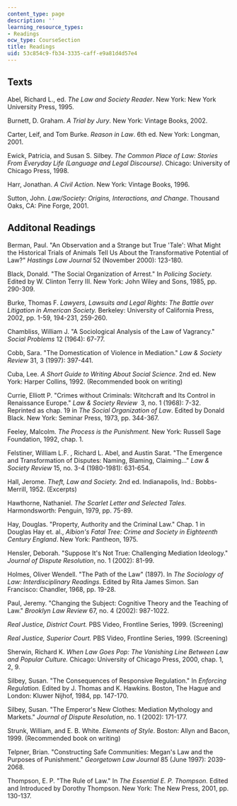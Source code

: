 ```yaml
---
content_type: page
description: ''
learning_resource_types:
- Readings
ocw_type: CourseSection
title: Readings
uid: 53c854c9-fb34-3335-caff-e9a81d4d57e4
---
```


Texts
-----

Abel, Richard L., ed. _The Law and Society Reader_. New York: New York University Press, 1995.

Burnett, D. Graham. _A Trial by Jury_. New York: Vintage Books, 2002.

Carter, Leif, and Tom Burke. _Reason in Law_. 6th ed. New York: Longman, 2001.

Ewick, Patricia, and Susan S. Silbey. _The Common Place of Law: Stories From Everyday Life (Language and Legal Discourse)_. Chicago: University of Chicago Press, 1998.

Harr, Jonathan. _A Civil Action_. New York: Vintage Books, 1996.

Sutton, John. _Law/Society: Origins, Interactions, and Change_. Thousand Oaks, CA: Pine Forge, 2001.

Additonal Readings
------------------

Berman, Paul. "An Observation and a Strange but True 'Tale': What Might the Historical Trials of Animals Tell Us About the Transformative Potential of Law?" _Hastings Law Journal_ 52 (November 2000): 123-180.

Black, Donald. "The Social Organization of Arrest." In _Policing Society._ Edited by W. Clinton Terry III. New York: John Wiley and Sons, 1985, pp. 290-309.

Burke, Thomas F. _Lawyers, Lawsuits and Legal Rights: The Battle over Litigation in American Society._ Berkeley: University of California Press, 2002, pp. 1-59, 194-231, 259-260.

Chambliss, William J. "A Sociological Analysis of the Law of Vagrancy." _Social Problems_ 12 (1964): 67-77.

Cobb, Sara. "The Domestication of Violence in Mediation." _Law & Society Review_ 31, 3 (1997): 397-441.

Cuba, Lee. _A Short Guide to Writing About Social Science_. 2nd ed. New York: Harper Collins, 1992. (Recommended book on writing)

Currie, Elliott P. "Crimes without Criminals: Witchcraft and Its Control in Renaissance Europe." _Law & Society Review_  3, no. 1 (1968): 7-32. Reprinted as chap. 19 in _The Social Organization of Law_. Edited by Donald Black. New York: Seminar Press, 1973, pp. 344-367.

Feeley, Malcolm. _The Process is the Punishment._ New York: Russell Sage Foundation, 1992, chap. 1.

Felstiner, William L.F. , Richard L. Abel, and Austin Sarat. "The Emergence and Transformation of Disputes: Naming, Blaming, Claiming..." _Law & Society Review_ 15, no. 3-4 (1980-1981): 631-654.

Hall, Jerome. _Theft, Law and Society._ 2nd ed. Indianapolis, Ind.: Bobbs-Merrill, 1952. (Excerpts)

Hawthorne, Nathaniel. _The Scarlet Letter and Selected Tales._ Harmondsworth: Penguin, 1979, pp. 75-89.

Hay, Douglas. "Property, Authority and the Criminal Law." Chap. 1 in Douglas Hay et. al., _Albion's Fatal Tree: Crime and Society in Eighteenth Century England_. New York: Pantheon, 1975.

Hensler, Deborah. "Suppose It's Not True: Challenging Mediation Ideology." _Journal of Dispute Resolution_, no. 1 (2002): 81-99.

Holmes, Oliver Wendell. "The Path of the Law" (1897). In _The Sociology of Law: Interdisciplinary Readings_. Edited by Rita James Simon. San Francisco: Chandler, 1968, pp. 19-28.

Paul, Jeremy. "Changing the Subject: Cognitive Theory and the Teaching of Law." _Brooklyn Law Review_ 67, no. 4 (2002): 987-1022.

_Real Justice, District Court._ PBS Video, Frontline Series, 1999. (Screening)

_Real Justice, Superior Court._ PBS Video, Frontline Series, 1999. (Screening)

Sherwin, Richard K. _When Law Goes Pop: The Vanishing Line Between Law and Popular Culture._ Chicago: University of Chicago Press, 2000, chap. 1, 2, 9.

Silbey, Susan. "The Consequences of Responsive Regulation." In _Enforcing Regulation._ Edited by J. Thomas and K. Hawkins. Boston, The Hague and London: Kluwer Nijhof, 1984, pp. 147-170.

Silbey, Susan. "The Emperor's New Clothes: Mediation Mythology and Markets." _Journal of Dispute Resolution_, no. 1 (2002): 171-177.

Strunk, William, and E. B. White. _Elements of Style_. Boston: Allyn and Bacon, 1999. (Recommended book on writing)

Telpner, Brian. "Constructing Safe Communities: Megan's Law and the Purposes of Punishment." _Georgetown Law Journal_ 85 (June 1997): 2039-2068.

Thompson, E. P. "The Rule of Law." In _The Essential E. P. Thompson._ Edited and Introduced by Dorothy Thompson. New York: The New Press, 2001, pp. 130-137.